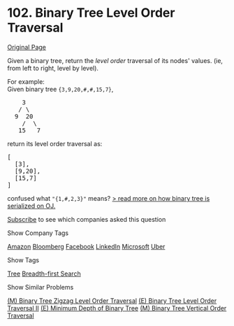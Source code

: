# 102. Binary Tree Level Order Traversal

[Original Page](https://leetcode.com/problems/binary-tree-level-order-traversal/)

Given a binary tree, return the _level order_ traversal of its nodes' values. (ie, from left to right, level by level).

For example:  
Given binary tree `{3,9,20,#,#,15,7}`,  

<pre>    3
   / \
  9  20
    /  \
   15   7
</pre>

return its level order traversal as:  

<pre>[
  [3],
  [9,20],
  [15,7]
]
</pre>

confused what `"{1,#,2,3}"` means? [> read more on how binary tree is serialized on OJ.](#)

<div class="spoilers" style="display: none;">  
**OJ's Binary Tree Serialization:**

The serialization of a binary tree follows a level order traversal, where '#' signifies a path terminator where no node exists below.

Here's an example:  

<pre>   1
  / \
 2   3
    /
   4
    \
     5
</pre>

The above binary tree is serialized as `"{1,2,3,#,#,4,#,#,5}"`.</div>

<div>

[Subscribe](/subscribe/) to see which companies asked this question

</div>

<div>

<div id="company_tags" class="btn btn-xs btn-warning">Show Company Tags</div>

<span class="hidebutton">[Amazon](/company/amazon/) [Bloomberg](/company/bloomberg/) [Facebook](/company/facebook/) [LinkedIn](/company/linkedin/) [Microsoft](/company/microsoft/) [Uber](/company/uber/)</span></div>

<div>

<div id="tags" class="btn btn-xs btn-warning">Show Tags</div>

<span class="hidebutton">[Tree](/tag/tree/) [Breadth-first Search](/tag/breadth-first-search/)</span></div>

<div>

<div id="similar" class="btn btn-xs btn-warning">Show Similar Problems</div>

<span class="hidebutton">[(M) Binary Tree Zigzag Level Order Traversal](/problems/binary-tree-zigzag-level-order-traversal/) [(E) Binary Tree Level Order Traversal II](/problems/binary-tree-level-order-traversal-ii/) [(E) Minimum Depth of Binary Tree](/problems/minimum-depth-of-binary-tree/) [(M) Binary Tree Vertical Order Traversal](/problems/binary-tree-vertical-order-traversal/)</span></div>